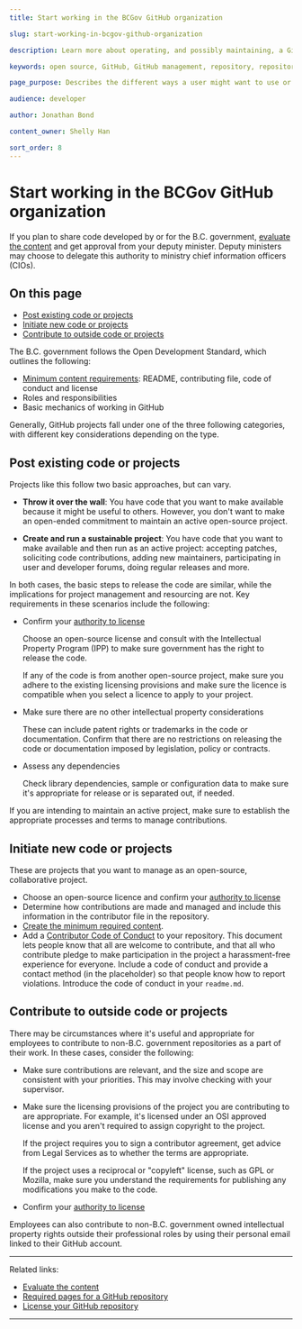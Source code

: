 ```yaml
---
title: Start working in the BCGov GitHub organization

slug: start-working-in-bcgov-github-organization

description: Learn more about operating, and possibly maintaining, a GitHub Repository in Gov.

keywords: open source, GitHub, GitHub management, repository, repository management

page_purpose: Describes the different ways a user might want to use or maintain and GitHub project and the requirements

audience: developer

author: Jonathan Bond

content_owner: Shelly Han

sort_order: 8
---
```


# Start working in the BCGov GitHub organization

If you plan to share code developed by or for the B.C. government, [evaluate the content](../evaluate-open-source-content/) and get approval from your deputy minister. Deputy ministers may choose to delegate this authority to ministry chief information officers (CIOs).

## On this page

- [Post existing code or projects](#post-existing-code-or-projects)
- [Initiate new code or projects](#initiate-new-code-or-projects)
- [Contribute to outside code or projects](#contribute-to-outside-code-or-projects)

The B.C. government follows the Open Development Standard, which outlines the following:

* [Minimum content requirements](../required-pages-for-github-repository/): README, contributing file, code of conduct and license
* Roles and responsibilities
* Basic mechanics of working in GitHub

Generally, GitHub projects fall under one of the three following categories, with different key considerations depending on the type.

## Post existing code or projects

Projects like this follow two basic approaches, but can vary.

* **Throw it over the wall**: You have code that you want to make available because it might be useful to others. However, you don't want to make an open-ended commitment to maintain an active open-source project.

* **Create and run a sustainable project**: You have code that you want to make available and then run as an active project: accepting patches, soliciting code contributions, adding new maintainers, participating in user and developer forums, doing regular releases and more.

In both cases, the basic steps to release the code are similar, while the implications for project management and resourcing are not. Key requirements in these scenarios include the following:

- Confirm your [authority to license](../license-your-github-repository/)

	Choose an open-source license and consult with the Intellectual Property Program (IPP) to make sure government has the right to release the code.

	If any of the code is from another open-source project, make sure you adhere to the existing licensing provisions and make sure the licence is compatible when you select a licence to apply to your project.

- Make sure there are no other intellectual property considerations

	These can include patent rights or trademarks in the code or documentation. Confirm that there are no restrictions on releasing the code or documentation imposed by legislation, policy or contracts.

- Assess any dependencies

	Check library dependencies, sample or configuration data to make sure it's appropriate for release or is separated out, if needed.

If you are intending to maintain an active project, make sure to establish the appropriate processes and terms to manage contributions.

## Initiate new code or projects

These are projects that you want to manage as an open-source, collaborative project.

- Choose an open-source licence and confirm your [authority to license](../license-your-github-repository/)
- Determine how contributions are made and managed and include this information in the contributor file in the repository.
- [Create the minimum required content](../required-pages-for-github-repository/).
- Add a [Contributor Code of Conduct](http://contributor-covenant.org/) to your repository. This document lets people know that all are welcome to contribute, and that all who contribute pledge to make participation in the project a harassment-free experience for everyone. Include a code of conduct and provide a contact method (in the placeholder) so that people know how to report violations. Introduce the code of conduct in your `readme.md`.

## Contribute to outside code or projects

There may be circumstances where it's useful and appropriate for employees to contribute to non-B.C. government repositories as a part of their work. In these cases, consider the following:

- Make sure contributions are relevant, and the size and scope are consistent with your priorities. This may involve checking with your supervisor.
- Make sure the licensing provisions of the project you are contributing to are appropriate. For example, it's licensed under an OSI approved license and you aren't required to assign copyright to the project.

	If the project requires you to sign a contributor agreement, get advice from Legal Services as to whether the terms are appropriate.

	If the project uses a reciprocal or "copyleft" license, such as GPL or Mozilla, make sure you understand the requirements for publishing any modifications you make to the code.

- Confirm your [authority to license](../license-your-github-repository/)

Employees can also contribute to non-B.C. government owned intellectual property rights outside their professional roles by using their personal email linked to their GitHub account.

---
Related links:

* [Evaluate the content](../evaluate-open-source-content/)
* [Required pages for a GitHub repository](../required-pages-for-github-repository/)
* [License your GitHub repository](../license-your-github-repository/)

---
